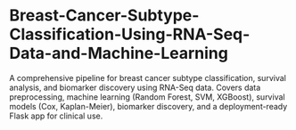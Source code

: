 # Breast-Cancer-Subtype-Classification-Using-RNA-Seq-Data-and-Machine-Learning
A comprehensive pipeline for breast cancer subtype classification, survival analysis, and biomarker discovery using RNA-Seq data. Covers data preprocessing, machine learning (Random Forest, SVM, XGBoost), survival models (Cox, Kaplan-Meier), biomarker discovery, and a deployment-ready Flask app for clinical use.
